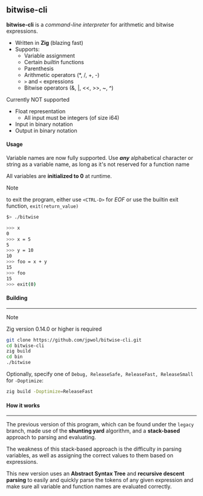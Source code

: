## bitwise-cli

**bitwise-cli** is a _command-line interpreter_ for arithmetic and bitwise expressions.

- Written in **Zig** (blazing fast)
- Supports:
  - Variable assignment
  - Certain _builtin_ functions
  - Parenthesis
  - Arithmetic operators (\*, /, +, -)
  - `>` and `<` expressions
  - Bitwise operators (&, |, <<, >>, ~, ^)

Currently NOT supported

- Float representation
  - All input must be integers (of size i64)
- Input in binary notation
- Output in binary notation

#### Usage

Variable names are now fully supported. Use **_any_** alphabetical character or string as a variable name, as long as it's not reserved for a function name

All variables are **initialized to 0** at runtime.

> [!NOTE]
> to exit the program, either use `<CTRL-D>` for _EOF_ or use the builtin exit function, `exit(return_value)`

```bash
$> ./bitwise

>>> x
0
>>> x = 5
5
>>> y = 10
10
>>> foo = x + y
15
>>> foo
15
>>> exit(0)
```

#### Building

---

> [!NOTE]
> Zig version 0.14.0 or higher is required

```bash
git clone https://github.com/jpwol/bitwise-cli.git
cd bitwise-cli
zig build
cd bin
./bitwise
```

Optionally, specify one of `Debug, ReleaseSafe, ReleaseFast, ReleaseSmall` for `-Doptimize`:

```bash
zig build -Doptimize=ReleaseFast
```

#### How it works

---

The previous version of this program, which can be found under the `legacy` branch, made use of the **shunting yard** algorithm, and a **stack-based** approach to parsing and evaluating.

The weakness of this stack-based approach is the difficulty in parsing variables, as well as assigning the correct values to them based on expressions.

This new version uses an **Abstract Syntax Tree** and **recursive descent parsing** to easily and quickly parse the tokens of any given expression and make sure all variable and function names are evaluated correctly.
